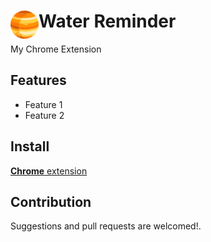 # <img src="public/icons/icon_48.png" width="45" align="left"> Water Reminder

My Chrome Extension

## Features

- Feature 1
- Feature 2

## Install

[**Chrome** extension]() <!-- TODO: Add chrome extension link inside parenthesis -->

## Contribution

Suggestions and pull requests are welcomed!.

